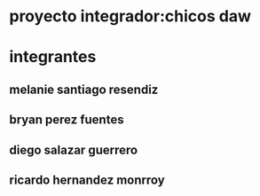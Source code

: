 # proyecto integrador:chicos daw

# integrantes 

## melanie santiago  resendiz 

## bryan perez fuentes 

## diego salazar guerrero 

## ricardo hernandez monrroy 

